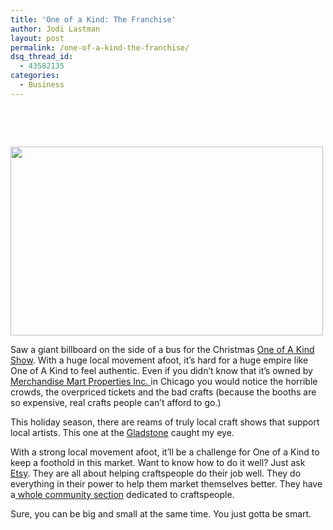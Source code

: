 ```yaml
---
title: 'One of a Kind: The Franchise'
author: Jodi Lastman
layout: post
permalink: /one-of-a-kind-the-franchise/
dsq_thread_id:
  - 43582135
categories:
  - Business
---
```

 

 

[<img class="alignnone size-full wp-image-194" title="gluegun1" src="http://hypenotic.com/wordpress/wp-content/uploads/2008/11/gluegun1.png" alt="" width="500" height="302" />][1]

[][1]Saw a giant billboard on the side of a bus for the Christmas <a title="oneofakind" href="http://www.oneofakindshow.com/" target="_blank">One of A Kind Show</a>. With a huge local movement afoot, it&#8217;s hard for a huge empire like One of A Kind to feel authentic. Even if you didn&#8217;t know that it&#8217;s owned by [Merchandise Mart Properties Inc. ][2]in Chicago you would notice the horrible crowds, the overpriced tickets and the bad crafts (because the booths are so expensive, real crafts people can&#8217;t afford to go.)

This holiday season, there are reams of truly local craft shows that support local artists. This one at the [Gladstone][3] caught my eye. 

With a strong local movement afoot, it&#8217;ll be a challenge for One of a Kind to keep a foothold in this market. Want to know how to do it well? Just ask [Etsy][4]. They are all about helping craftspeople do their job well. They do everything in their power to help them market themselves better. They have a[ whole community section][5] dedicated to craftspeople.

Sure, you can be big and small at the same time. You just gotta be smart.

 [1]: http://hypenotic.com/wordpress/wp-content/uploads/2008/11/gluegun1.png
 [2]: http://www.mmart.com/mmart/
 [3]: http://www.gladstonehotel.com/exhibitiondetail.cfm?id=869
 [4]: http://www.etsy.com/
 [5]: http://www.etsy.com/community.php